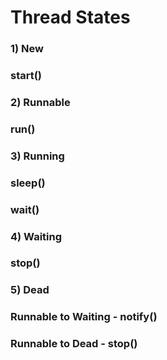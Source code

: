 # Thread States

### 1) New 
###     start()
### 2) Runnable 
###     run() 
### 3) Running 
###     sleep() 
###     wait() 
### 4) Waiting 
###     stop() 
### 5) Dead 

### Runnable to Waiting - notify()
### Runnable to Dead - stop()